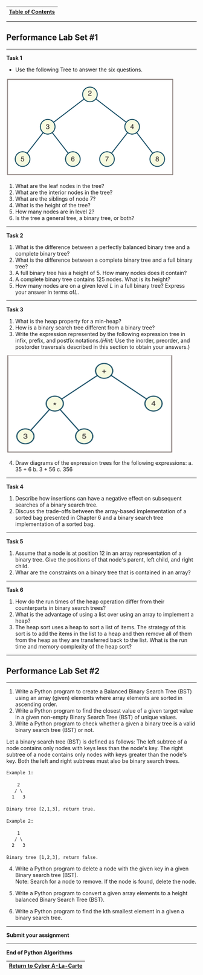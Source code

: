 |[Table of Contents](/00-Table-of-Contents.md)|
|---|

---

## Performance Lab Set #1

---

**Task 1**

* Use the following Tree to answer the six questions.

![](/Assets/Node24_1.png)

1. What are the leaf nodes in the tree?  
2. What are the interior nodes in the tree?  
3. What are the siblings of node 7?
4. What is the height of the tree?
5. How many nodes are in level 2?
6. Is the tree a general tree, a binary tree, or both?

---

**Task 2**

1. What is the difference between a perfectly balanced binary tree and a complete binary tree?
2. What is the difference between a complete binary tree and a full binary tree?
3. A full binary tree has a height of 5.  How many nodes does it contain?
4. A complete binary tree contains 125 nodes.  What is its height?
5. How many nodes are on a given level *L* in a full binary tree?  Express your answer in terms of*L*.

---
**Task 3**

1. What is the heap property for a min-heap?
2. How is a binary search tree different from a binary tree?
3. Write the expression represented by the following expression tree in infix, prefix, and postfix notations.(*Hint:* Use the inorder, preorder, and postorder traversals described in this section to obtain your answers.)

![](/Assets/Node24_2.png)

4. Draw diagrams of the expression trees for the following expressions:
  a. 35 + 6
  b. 3 + 56
  c. 356
  
  ---

**Task 4**

1. Describe how insertions can have a negative effect on subsequent searches of a binary search tree.
2. Discuss the trade-offs between the array-based implementation of a sorted bag presented in Chapter 6 and a binary search tree implementation of a sorted bag.

---

**Task 5**

1. Assume that a node is at position 12 in an array representation of a binary tree.  Give the positions of that node's parent, left child, and right child.
2. Whar are the constraints on a binary tree that is contained in an array?

---

**Task 6** 

1. How do the run times of the heap operation differ from their counterparts in binary search trees?
2. What is the advantage of using a list over using an array to implement a heap?
3. The heap sort uses a heap to sort a list of items.  The strategy of this sort is to add the items in the list to a heap and then remove all of them from the heap as they are transferred back to the list. What is the run time and memory complexity of the heap sort?  

---

## Performance Lab Set #2

---

1. Write a Python program to create a Balanced Binary Search Tree (BST) using an array (given) elements where array elements are sorted in ascending order. 
2. Write a Python program to find the closest value of a given target value in a given non-empty Binary Search Tree (BST) of unique values.  
3. Write a Python program to check whether a given a binary tree is a valid binary search tree (BST) or not.  

Let a binary search tree (BST) is defined as follows:
The left subtree of a node contains only nodes with keys less than the node's key.
The right subtree of a node contains only nodes with keys greater than the node's key.
Both the left and right subtrees must also be binary search trees.

```
Example 1:

    2
   / \
  1   3

Binary tree [2,1,3], return true.

Example 2:

    1
   / \
  2   3

Binary tree [1,2,3], return false.
```

4. Write a Python program to delete a node with the given key in a given Binary search tree (BST).  
Note: Search for a node to remove. If the node is found, delete the node.

5. Write a Python program to convert a given array elements to a height balanced Binary Search Tree (BST).  

6. Write a Python program to find the kth smallest element in a given a binary search tree.  

---

**Submit your assignment**

---

**End of Python Algorithms**

|<a href="https://github.com/Tercileon/A-La-Cart" > Return to Cyber A-La-Carte </a>|
|---|
